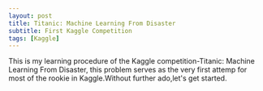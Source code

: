 ```yaml
---
layout: post
title: Titanic: Machine Learning From Disaster
subtitle: First Kaggle Competition
tags: [Kaggle]
---
```


This is my learning procedure of the Kaggle competition-Titanic: Machine Learning From Disaster, this problem serves as the very first attemp for most of the rookie in Kaggle.Without further ado,let's get started.
